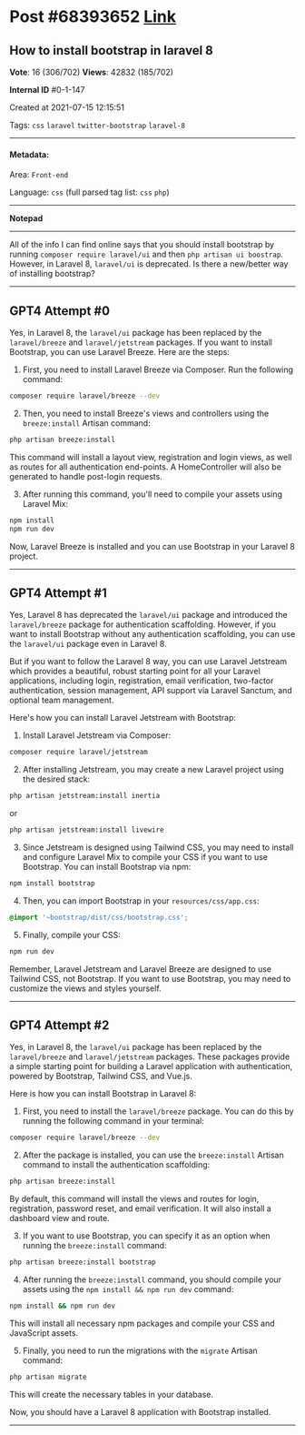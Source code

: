 
# Post \#68393652 [Link](https://stackoverflow.com/questions/68393652/)

## How to install bootstrap in laravel 8

**Vote**: 16 (306/702) **Views**: 42832 (185/702) 

**Internal ID** \#0-1-147

Created at 2021-07-15 12:15:51

Tags: `css` `laravel` `twitter-bootstrap` `laravel-8`

----------

#### Metadata:

Area: `Front-end`

Language: `css` (full parsed tag list: `css` `php`)

----------

**Notepad**


----------

All of the info I can find online says that you should install bootstrap by running `composer require laravel/ui` and then `php artisan ui boostrap`. However, in Laravel 8, `laravel/ui` is deprecated. Is there a new/better way of installing bootstrap?


----------
        
## GPT4 Attempt \#0

Yes, in Laravel 8, the `laravel/ui` package has been replaced by the `laravel/breeze` and `laravel/jetstream` packages. If you want to install Bootstrap, you can use Laravel Breeze. Here are the steps:

1. First, you need to install Laravel Breeze via Composer. Run the following command:

```bash
composer require laravel/breeze --dev
```

2. Then, you need to install Breeze's views and controllers using the `breeze:install` Artisan command:

```bash
php artisan breeze:install
```

This command will install a layout view, registration and login views, as well as routes for all authentication end-points. A HomeController will also be generated to handle post-login requests.

3. After running this command, you'll need to compile your assets using Laravel Mix:

```bash
npm install
npm run dev
```

Now, Laravel Breeze is installed and you can use Bootstrap in your Laravel 8 project.

--------

## GPT4 Attempt \#1

Yes, Laravel 8 has deprecated the `laravel/ui` package and introduced the `laravel/breeze` package for authentication scaffolding. However, if you want to install Bootstrap without any authentication scaffolding, you can use the `laravel/ui` package even in Laravel 8. 

But if you want to follow the Laravel 8 way, you can use Laravel Jetstream which provides a beautiful, robust starting point for all your Laravel applications, including login, registration, email verification, two-factor authentication, session management, API support via Laravel Sanctum, and optional team management.

Here's how you can install Laravel Jetstream with Bootstrap:

1. Install Laravel Jetstream via Composer:

```bash
composer require laravel/jetstream
```

2. After installing Jetstream, you may create a new Laravel project using the desired stack:

```bash
php artisan jetstream:install inertia
```
or
```bash
php artisan jetstream:install livewire
```

3. Since Jetstream is designed using Tailwind CSS, you may need to install and configure Laravel Mix to compile your CSS if you want to use Bootstrap. You can install Bootstrap via npm:

```bash
npm install bootstrap
```

4. Then, you can import Bootstrap in your `resources/css/app.css`:

```css
@import '~bootstrap/dist/css/bootstrap.css';
```

5. Finally, compile your CSS:

```bash
npm run dev
```

Remember, Laravel Jetstream and Laravel Breeze are designed to use Tailwind CSS, not Bootstrap. If you want to use Bootstrap, you may need to customize the views and styles yourself.

--------

## GPT4 Attempt \#2

Yes, in Laravel 8, the `laravel/ui` package has been replaced by the `laravel/breeze` and `laravel/jetstream` packages. These packages provide a simple starting point for building a Laravel application with authentication, powered by Bootstrap, Tailwind CSS, and Vue.js.

Here is how you can install Bootstrap in Laravel 8:

1. First, you need to install the `laravel/breeze` package. You can do this by running the following command in your terminal:

```bash
composer require laravel/breeze --dev
```

2. After the package is installed, you can use the `breeze:install` Artisan command to install the authentication scaffolding:

```bash
php artisan breeze:install
```

By default, this command will install the views and routes for login, registration, password reset, and email verification. It will also install a dashboard view and route.

3. If you want to use Bootstrap, you can specify it as an option when running the `breeze:install` command:

```bash
php artisan breeze:install bootstrap
```

4. After running the `breeze:install` command, you should compile your assets using the `npm install && npm run dev` command:

```bash
npm install && npm run dev
```

This will install all necessary npm packages and compile your CSS and JavaScript assets.

5. Finally, you need to run the migrations with the `migrate` Artisan command:

```bash
php artisan migrate
```

This will create the necessary tables in your database.

Now, you should have a Laravel 8 application with Bootstrap installed.

--------
